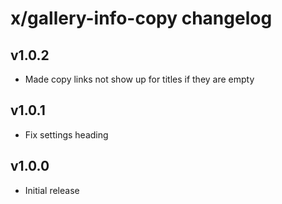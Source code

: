 # x/gallery-info-copy changelog

## v1.0.2
* Made copy links not show up for titles if they are empty

## v1.0.1
* Fix settings heading

## v1.0.0
* Initial release
